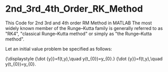 # 2nd_3rd_4th_Order_RK_Method
This Code for 2nd 3rd and 4th order RM Method in MATLAB
The most widely known member of the Runge–Kutta family is generally referred to as "RK4", "classical Runge–Kutta method" or simply as "the Runge–Kutta method".

Let an initial value problem be specified as follows:

{\displaystyle {\dot {y}}=f(t,y),\quad y(t_{0})=y_{0}.} {\dot {y}}=f(t,y),\quad y(t_{0})=y_{0}.
